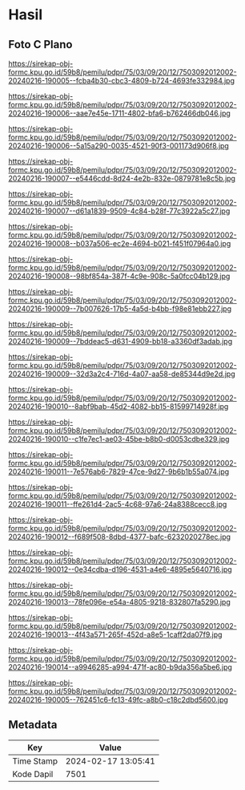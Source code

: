 # Hasil

## Foto C Plano

https://sirekap-obj-formc.kpu.go.id/59b8/pemilu/pdpr/75/03/09/20/12/7503092012002-20240216-190005--fcba4b30-cbc3-4809-b724-4693fe332984.jpg

https://sirekap-obj-formc.kpu.go.id/59b8/pemilu/pdpr/75/03/09/20/12/7503092012002-20240216-190006--aae7e45e-1711-4802-bfa6-b762466db046.jpg

https://sirekap-obj-formc.kpu.go.id/59b8/pemilu/pdpr/75/03/09/20/12/7503092012002-20240216-190006--5a15a290-0035-4521-90f3-001173d906f8.jpg

https://sirekap-obj-formc.kpu.go.id/59b8/pemilu/pdpr/75/03/09/20/12/7503092012002-20240216-190007--e5446cdd-8d24-4e2b-832e-0879781e8c5b.jpg

https://sirekap-obj-formc.kpu.go.id/59b8/pemilu/pdpr/75/03/09/20/12/7503092012002-20240216-190007--d61a1839-9509-4c84-b28f-77c3922a5c27.jpg

https://sirekap-obj-formc.kpu.go.id/59b8/pemilu/pdpr/75/03/09/20/12/7503092012002-20240216-190008--b037a506-ec2e-4694-b021-f451f07964a0.jpg

https://sirekap-obj-formc.kpu.go.id/59b8/pemilu/pdpr/75/03/09/20/12/7503092012002-20240216-190008--98bf854a-387f-4c9e-908c-5a0fcc04b129.jpg

https://sirekap-obj-formc.kpu.go.id/59b8/pemilu/pdpr/75/03/09/20/12/7503092012002-20240216-190009--7b007626-17b5-4a5d-b4bb-f98e81ebb227.jpg

https://sirekap-obj-formc.kpu.go.id/59b8/pemilu/pdpr/75/03/09/20/12/7503092012002-20240216-190009--7bddeac5-d631-4909-bb18-a3360df3adab.jpg

https://sirekap-obj-formc.kpu.go.id/59b8/pemilu/pdpr/75/03/09/20/12/7503092012002-20240216-190009--32d3a2c4-716d-4a07-aa58-de85344d9e2d.jpg

https://sirekap-obj-formc.kpu.go.id/59b8/pemilu/pdpr/75/03/09/20/12/7503092012002-20240216-190010--8abf9bab-45d2-4082-bb15-81599714928f.jpg

https://sirekap-obj-formc.kpu.go.id/59b8/pemilu/pdpr/75/03/09/20/12/7503092012002-20240216-190010--c1fe7ec1-ae03-45be-b8b0-d0053cdbe329.jpg

https://sirekap-obj-formc.kpu.go.id/59b8/pemilu/pdpr/75/03/09/20/12/7503092012002-20240216-190011--7e576ab6-7829-47ce-9d27-9b6b1b55a074.jpg

https://sirekap-obj-formc.kpu.go.id/59b8/pemilu/pdpr/75/03/09/20/12/7503092012002-20240216-190011--ffe261d4-2ac5-4c68-97a6-24a8388cecc8.jpg

https://sirekap-obj-formc.kpu.go.id/59b8/pemilu/pdpr/75/03/09/20/12/7503092012002-20240216-190012--f689f508-8dbd-4377-bafc-6232020278ec.jpg

https://sirekap-obj-formc.kpu.go.id/59b8/pemilu/pdpr/75/03/09/20/12/7503092012002-20240216-190012--0e34cdba-d196-4531-a4e6-4895e5640716.jpg

https://sirekap-obj-formc.kpu.go.id/59b8/pemilu/pdpr/75/03/09/20/12/7503092012002-20240216-190013--78fe096e-e54a-4805-9218-832807fa5290.jpg

https://sirekap-obj-formc.kpu.go.id/59b8/pemilu/pdpr/75/03/09/20/12/7503092012002-20240216-190013--4f43a571-265f-452d-a8e5-1caff2da07f9.jpg

https://sirekap-obj-formc.kpu.go.id/59b8/pemilu/pdpr/75/03/09/20/12/7503092012002-20240216-190014--a9946285-a994-471f-ac80-b9da356a5be6.jpg

https://sirekap-obj-formc.kpu.go.id/59b8/pemilu/pdpr/75/03/09/20/12/7503092012002-20240216-190005--762451c6-fc13-49fc-a8b0-c18c2dbd5600.jpg


## Metadata

| Key        | Value               |
| ---------- | ------------------- |
| Time Stamp | 2024-02-17 13:05:41 |
| Kode Dapil | 7501                |



